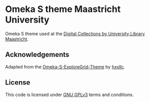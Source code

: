 # Omeka S theme Maastricht University
Omeka S theme used at the [Digital Collections by University Library Maastricht](https://digitalcollections.library.maastrichtuniversity.nl).


## Acknowledgements
Adapted from the [Omeka-S-ExploreGrid-Theme](https://github.com/hxsllc/Omeka-S-theme-ExploreGrid) by [hxsllc](https://github.com/hxsllc).

## License
This code is licensed under [GNU GPLv3](./LICENSE) terms and conditions.
